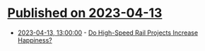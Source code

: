 # [Published on 2023-04-13](index.md)

* [2023-04-13, 13:00:00](https://tech.slashdot.org/story/23/04/12/2317255/do-high-speed-rail-projects-increase-happiness?utm_source=rss1.0mainlinkanon&utm_medium=feed) - [Do High-Speed Rail Projects Increase Happiness?](https://tech.slashdot.org/story/23/04/12/2317255/do-high-speed-rail-projects-increase-happiness?utm_source=rss1.0mainlinkanon&utm_medium=feed)
